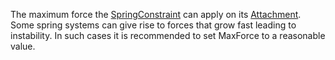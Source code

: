 The maximum force the [SpringConstraint](https://create.roblox.com/docs/reference/engine/classes/SpringConstraint) can apply on its [Attachment](https://create.roblox.com/docs/reference/engine/classes/Attachment).
Some spring systems can give rise to forces that grow fast leading to
instability. In such cases it is recommended to set MaxForce to a
reasonable value.